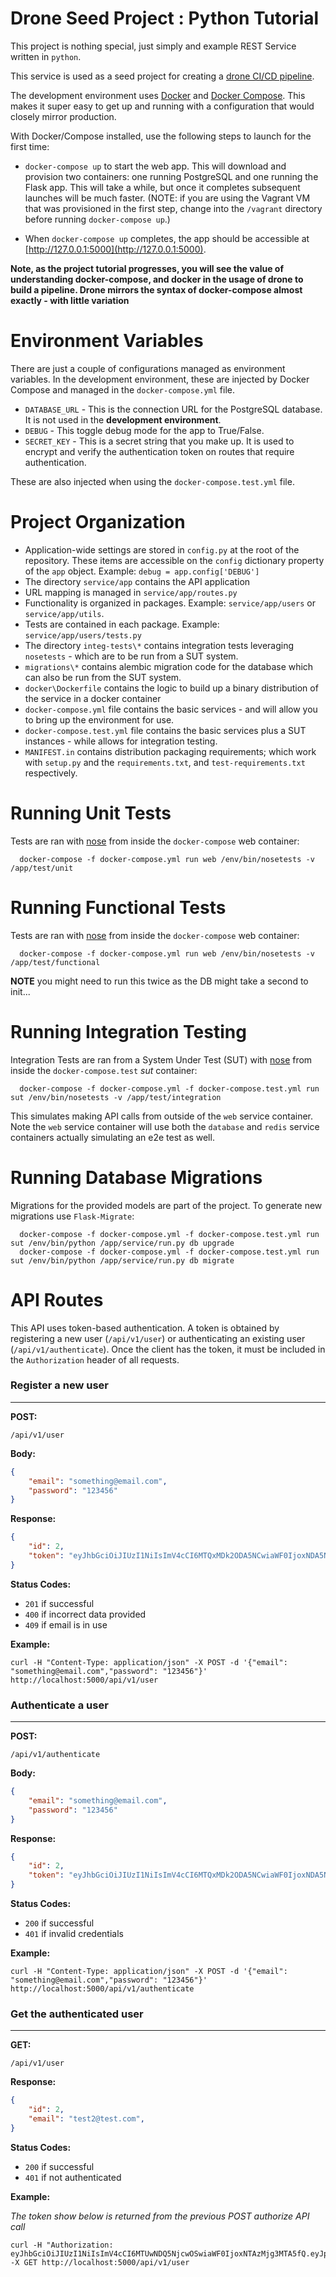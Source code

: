 # Drone Seed Project : Python Tutorial

This project is nothing special, just simply and example REST Service written in `python`.

This service is used as a seed project for creating a [drone CI/CD pipeline](https://drone.io).

The development environment uses [Docker](http://www.docker.com/) and [Docker Compose](https://docs.docker.com/compose/). This makes it super easy to get up and running with a configuration that would closely mirror production.

With Docker/Compose installed, use the following steps to launch for the first time:

* `docker-compose up` to start the web app. This will download and provision two containers: one running PostgreSQL and one running the Flask app. This will take a while, but once it completes subsequent launches will be much faster. (NOTE: if you are using the Vagrant VM that was provisioned in the first step, change into the `/vagrant` directory before running `docker-compose up`.)

* When `docker-compose up` completes, the app should be accessible at [http://127.0.0.1:5000](http://127.0.0.1:5000).

**Note, as the project tutorial progresses, you will see the value of understanding docker-compose, and docker in the usage of drone to build a pipeline. Drone mirrors the syntax of docker-compose almost exactly - with little variation**

Environment Variables
====================

There are just a couple of configurations managed as environment variables. In the development environment, these are injected by Docker Compose and managed in the `docker-compose.yml` file.

* `DATABASE_URL` - This is the connection URL for the PostgreSQL database. It is not used in the **development environment**.
* `DEBUG` - This toggle debug mode for the app to True/False.
* `SECRET_KEY` - This is a secret string that you make up. It is used to encrypt and verify the authentication token on routes that require authentication.

These are also injected when using the `docker-compose.test.yml` file.

Project Organization
====================

* Application-wide settings are stored in `config.py` at the root of the repository. These items are accessible on the `config` dictionary property of the `app` object. Example: `debug = app.config['DEBUG']`
* The directory `service/app` contains the API application
* URL mapping is managed in `service/app/routes.py`
* Functionality is organized in packages. Example: `service/app/users` or `service/app/utils`.
* Tests are contained in each package. Example: `service/app/users/tests.py`
* The directory `integ-tests\*` contains integration tests leveraging `nosetests` - which are to be run from a SUT system.
* `migrations\*` contains alembic migration code for the database which can also be run from the SUT system.
* `docker\Dockerfile` contains the logic to build up a binary distribution of the service in a docker container
* `docker-compose.yml` file contains the basic services - and will allow you to bring up the environment for use.
* `docker-compose.test.yml` file contains the basic services plus a SUT instances - while allows for integration testing.
* `MANIFEST.in` contains distribution packaging requirements; which work with `setup.py` and the `requirements.txt`, and `test-requirements.txt` respectively.

Running Unit Tests
====================

Tests are ran with [nose](https://nose.readthedocs.org/en/latest/) from inside the `docker-compose` web container:

```
  docker-compose -f docker-compose.yml run web /env/bin/nosetests -v /app/test/unit
```

Running Functional Tests
====================

Tests are ran with [nose](https://nose.readthedocs.org/en/latest/) from inside the `docker-compose` web container:

```
  docker-compose -f docker-compose.yml run web /env/bin/nosetests -v /app/test/functional
```

**NOTE** you might need to run this twice as the DB might take a second to init...

Running Integration Testing
====================

Integration Tests are ran from a System Under Test (SUT) with [nose](https://nose.readthedocs.org/en/latest/) from inside the `docker-compose.test` *sut* container:

```
  docker-compose -f docker-compose.yml -f docker-compose.test.yml run sut /env/bin/nosetests -v /app/test/integration
```

This simulates making API calls from outside of the `web` service container. Note the `web` service container will use both the `database` and `redis` service containers actually simulating an e2e test as well.

Running Database Migrations
====================

Migrations for the provided models are part of the project. To generate new migrations use `Flask-Migrate`:

```
  docker-compose -f docker-compose.yml -f docker-compose.test.yml run sut /env/bin/python /app/service/run.py db upgrade
  docker-compose -f docker-compose.yml -f docker-compose.test.yml run sut /env/bin/python /app/service/run.py db migrate
```


API Routes
====================

This API uses token-based authentication. A token is obtained by registering a new user (`/api/v1/user`) or authenticating an existing user (`/api/v1/authenticate`). Once the client has the token, it must be included in the `Authorization` header of all requests.


### Register a new user
---
**POST:**
```
/api/v1/user
```

**Body:**
```json
{
    "email": "something@email.com",
    "password": "123456"
}
```

**Response:**
```json
{
    "id": 2,
    "token": "eyJhbGciOiJIUzI1NiIsImV4cCI6MTQxMDk2ODA5NCwiaWF0IjoxNDA5NzU4NDk0fQ.eyJpc19hZG1pbiI6ZmFsc2UsImlkIjoyLCJlbWFpbCI6InRlc3QyQHRlc3QuY29tIn0.goBHisCajafl4a93jfal0sD5pdjeYd5se_a9sEkHs"
}
```

**Status Codes:**
* `201` if successful
* `400` if incorrect data provided
* `409` if email is in use

**Example:**
```
curl -H "Content-Type: application/json" -X POST -d '{"email": "something@email.com","password": "123456"}' http://localhost:5000/api/v1/user
```

### Authenticate a user
---

**POST:**
```
/api/v1/authenticate
```

**Body:**
```json
{
    "email": "something@email.com",
    "password": "123456"
}
```

**Response:**
```json
{
    "id": 2,
    "token": "eyJhbGciOiJIUzI1NiIsImV4cCI6MTQxMDk2ODA5NCwiaWF0IjoxNDA5NzU4NDk0fQ.eyJpc19hZG1pbiI6ZmFsc2UsImlkIjoyLCJlbWFpbCI6InRlc3QyQHRlc3QuY29tIn0.goBHisCajafl4a93jfal0sD5pdjeYd5se_a9sEkHs"
}
```

**Status Codes:**
* `200` if successful
* `401` if invalid credentials

**Example:**
```
curl -H "Content-Type: application/json" -X POST -d '{"email": "something@email.com","password": "123456"}' http://localhost:5000/api/v1/authenticate
```

### Get the authenticated user
---

**GET:**
```
/api/v1/user
```

**Response:**
```json
{
    "id": 2,
    "email": "test2@test.com",
}
```

**Status Codes:**
* `200` if successful
* `401` if not authenticated

**Example:**

*The token show below is returned from the previous POST authorize API call*
```
curl -H "Authorization: eyJhbGciOiJIUzI1NiIsImV4cCI6MTUwNDQ5NjcwOSwiaWF0IjoxNTAzMjg3MTA5fQ.eyJpc19hZG1pbiI6ZmFsc2UsImlkIjoxLCJlbWFpbCI6InNvbWV0aGluZ0BlbWFpbC5jb20ifQ.TcD7N62bfcDEyOzS4_8KnT9v9iQwZCJipxxtSiPf5tQ" -X GET http://localhost:5000/api/v1/user
```
